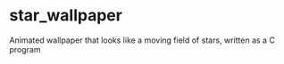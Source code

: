 # star_wallpaper
Animated wallpaper that looks like a moving field of stars, written as a C program
